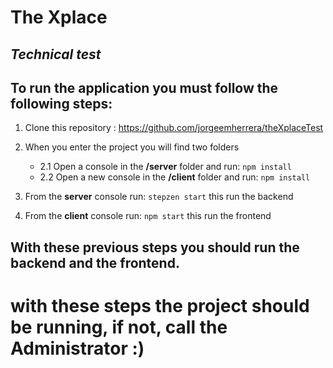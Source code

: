 #  The Xplace
## _Technical test_

## To run the application you must follow the following steps:
1. Clone this repository : https://github.com/jorgeemherrera/theXplaceTest
 
2. When you enter the project you will find two folders
   - 2.1  Open a console in the **/server** folder and run: ```npm install  ```
   - 2.2  Open a new console in the **/client** folder and run:  ``` npm install  ```
3. From the **server** console run: ``` stepzen start ``` this run the backend
4. From the **client** console run: ``` npm start ``` this run the frontend

## With these previous steps you should run the backend and the frontend.

# with these steps the project should be running, if not, call the Administrator :)
